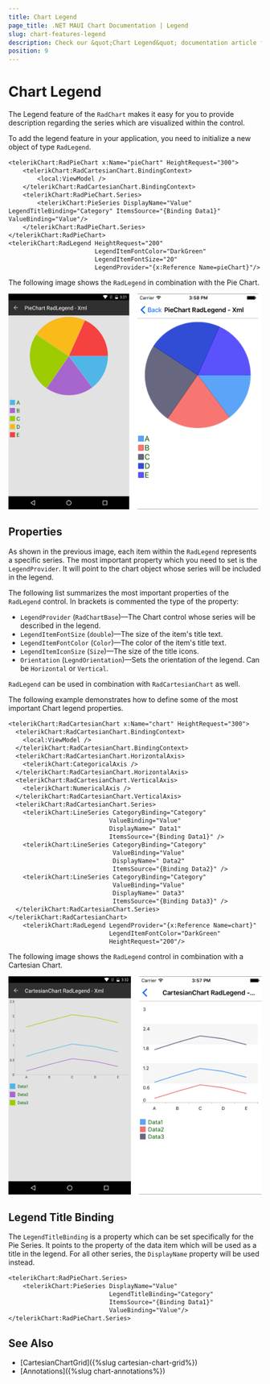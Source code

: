 ```yaml
---
title: Chart Legend
page_title: .NET MAUI Chart Documentation | Legend
slug: chart-features-legend
description: Check our &quot;Chart Legend&quot; documentation article for Telerik Chart for .NET MAUI.
position: 9
---
```


# Chart Legend

The Legend feature of the `RadChart` makes it easy for you to provide description regarding the series which are visualized within the control.

To add the legend feature in your application, you need to initialize a new object of type `RadLegend`.

```XAML
<telerikChart:RadPieChart x:Name="pieChart" HeightRequest="300">
    <telerikChart:RadCartesianChart.BindingContext>
        <local:ViewModel />
    </telerikChart:RadCartesianChart.BindingContext>
    <telerikChart:RadPieChart.Series>
        <telerikChart:PieSeries DisplayName="Value" LegendTitleBinding="Category" ItemsSource="{Binding Data1}" ValueBinding="Value"/>
    </telerikChart:RadPieChart.Series>
</telerikChart:RadPieChart>
<telerikChart:RadLegend HeightRequest="200"
                        LegendItemFontColor="DarkGreen"
                        LegendItemFontSize="20"
                        LegendProvider="{x:Reference Name=pieChart}"/>
```


The following image shows the `RadLegend` in combination with the Pie Chart.

![Pie Chart legend](images/piechart-legend.png)

## Properties

As shown in the previous image, each item within the `RadLegend` represents a specific series. The most important property which you need to set is the `LegendProvider`. It will point to the chart object whose series will be included in the legend.

The following list summarizes the most important properties of the `RadLegend` control. In brackets is commented the type of the property:

* `LegendProvider` (`RadChartBase`)&mdash;The Chart control whose series will be described in the legend.
* `LegendItemFontSize` (`double`)&mdash;The size of the item's title text.
* `LegendItemFontColor` (`Color`)&mdash;The color of the item's title text.
* `LegendItemIconSize` (`Size`)&mdash;The size of the title icons.
* `Orientation` (`LegndOrientation`)&mdash;Sets the orientation of the legend. Can be `Horizontal` or `Vertical`.

`RadLegend` can be used in combination with `RadCartesianChart` as well.

The following example demonstrates how to define some of the most important Chart legend properties.

```XAML
<telerikChart:RadCartesianChart x:Name="chart" HeightRequest="300">
  <telerikChart:RadCartesianChart.BindingContext>
    <local:ViewModel />
  </telerikChart:RadCartesianChart.BindingContext>
  <telerikChart:RadCartesianChart.HorizontalAxis>
    <telerikChart:CategoricalAxis />
  </telerikChart:RadCartesianChart.HorizontalAxis>
  <telerikChart:RadCartesianChart.VerticalAxis>
    <telerikChart:NumericalAxis />
  </telerikChart:RadCartesianChart.VerticalAxis>
  <telerikChart:RadCartesianChart.Series>
    <telerikChart:LineSeries CategoryBinding="Category"
                            ValueBinding="Value"
                            DisplayName=" Data1"
                            ItemsSource="{Binding Data1}" />
    <telerikChart:LineSeries CategoryBinding="Category"
                             ValueBinding="Value"
                             DisplayName=" Data2"
                             ItemsSource="{Binding Data2}" />
    <telerikChart:LineSeries CategoryBinding="Category"
                             ValueBinding="Value"
                             DisplayName=" Data3"
                             ItemsSource="{Binding Data3}" />
  </telerikChart:RadCartesianChart.Series>
</telerikChart:RadCartesianChart>
    <telerikChart:RadLegend LegendProvider="{x:Reference Name=chart}"
                            LegendItemFontColor="DarkGreen"
                            HeightRequest="200"/>
```


The following image shows the `RadLegend` control in combination with a Cartesian Chart.

![Cartesian Chart legend](images/cartesianchart-legend.png)

## Legend Title Binding

The `LegendTitleBinding` is a property which can be set specifically for the Pie Series. It points to the property of the data item which will be used as a title in the legend. For all other series, the `DisplayName` property will be used instead.

```XAML
<telerikChart:RadPieChart.Series>
    <telerikChart:PieSeries DisplayName="Value"
							LegendTitleBinding="Category"
							ItemsSource="{Binding Data1}"
							ValueBinding="Value"/>
</telerikChart:RadPieChart.Series>
```

## See Also

- [CartesianChartGrid]({%slug cartesian-chart-grid%})
- [Annotations]({%slug chart-annotations%})

